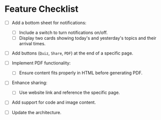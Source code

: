 # Feature Checklist

- [ ] Add a bottom sheet for notifications:
    - [ ] Include a switch to turn notifications on/off.
    - [ ] Display two cards showing today's and yesterday's topics and their arrival times.

- [ ] Add buttons (`Quiz`, `Share`, `PDF`) at the end of a specific page.

- [ ] Implement PDF functionality:
    - [ ] Ensure content fits properly in HTML before generating PDF.

- [ ] Enhance sharing:
    - [ ] Use website link and reference the specific page.

- [ ] Add support for code and image content.

- [ ] Update the architecture.

